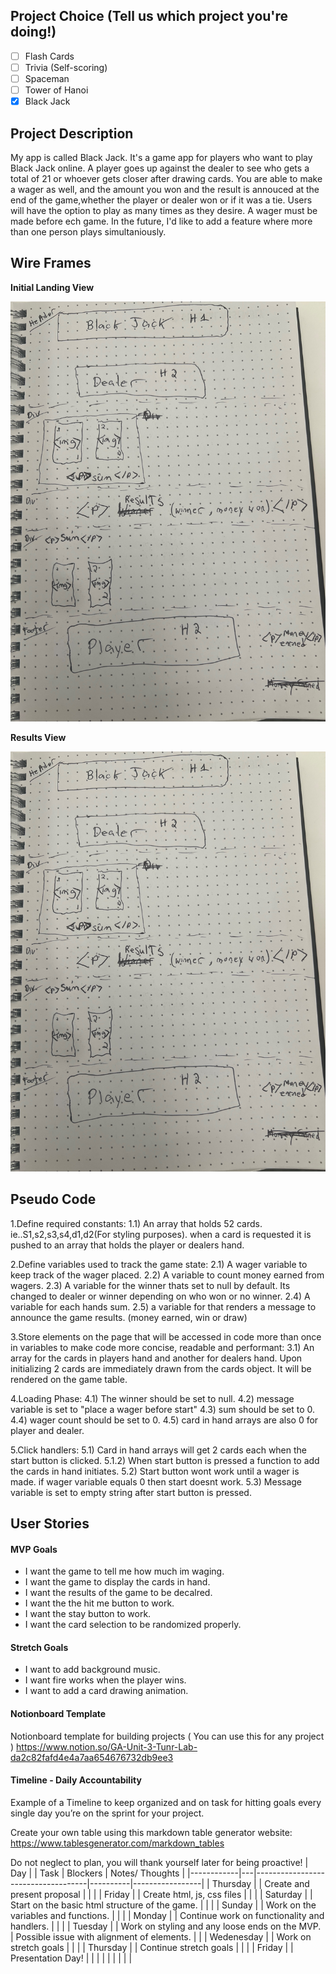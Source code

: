 ## Project Choice (Tell us which project you're doing!)

- [ ] Flash Cards
- [ ] Trivia (Self-scoring)
- [ ] Spaceman
- [ ] Tower of Hanoi
- [x] Black Jack

## Project Description 

My app is called Black Jack. It's a game app for players who want to play Black Jack online. A player goes up against the dealer to see who gets a total of 21 or whoever gets closer after drawing cards. You are able to make a wager as well, and the amount you won and the result is annouced at the end of the game,whether the player or dealer won or if it was a tie. Users will have the option to play as many times as they desire. A wager must be made before ech game. In the future, I'd like to add a feature where more than one person plays simultaniously. 

## Wire Frames
    
**Initial Landing View**

![image](./assets/blackjack.jpg)

**Results View**

![image](./assets/blackjack.jpg)

## Pseudo Code

1.Define required constants:
    1.1) An array that holds 52 cards. ie..S1,s2,s3,s4,d1,d2(For styling purposes). when a card is requested it is pushed to an array that holds the player or dealers hand.
    
2.Define variables used to track the game state:
    2.1) A wager variable to keep track of the wager placed.
    2.2) A variable to count money earned from wagers.
    2.3) A variable for the winner thats set to null by default. Its changed to dealer or winner depending on who won or no winner.
    2.4) A variable for each hands sum.
    2.5) a variable for that renders a message to announce the game results. (money earned, win or draw) 

3.Store elements on the page that will be accessed in code more than once in variables to make code more concise, readable and performant:
    3.1) An array for the cards in players hand and another for dealers hand. Upon initializing 2 cards are immediately drawn from the cards object. It will be rendered on the game table.

4.Loading Phase:
    4.1) The winner should be set to null.
    4.2) message variable is set to "place a wager before start"
    4.3) sum should be set to 0.
    4.4) wager count should be set to 0.
    4.5) card in hand arrays are also 0 for player and dealer.


5.Click handlers:
    5.1) Card in hand arrays will get 2 cards each when the start button is clicked.
    5.1.2) When start button is pressed a function to add the cards in hand initiates.
    5.2) Start button wont work until a wager is made. if wager variable equals 0 then start doesnt work.
    5.3) Message variable is set to empty string after start button is pressed.


## User Stories

#### MVP Goals

- I want the game to tell me how much im waging.
- I want the game to display the cards in hand.
- I want the results of the game to be decalred.
- I want the the hit me button to work.
- I want the stay button to work.
- I want the card selection to be randomized properly.

#### Stretch Goals

- I want to add background music.
- I want fire works when the player wins.
- I want to add a card drawing animation.

#### Notionboard Template
Notionboard template for building projects ( You can use this for any project )
https://www.notion.so/GA-Unit-3-Tunr-Lab-da2c82fafd4e4a7aa654676732db9ee3

#### Timeline - Daily Accountability
Example of a Timeline to keep organized and on task for hitting goals every single day you’re on the sprint for your project.

Create your own table using this markdown table generator website:
https://www.tablesgenerator.com/markdown_tables

Do not neglect to plan, you will thank yourself later for being proactive!
| Day        |   | Task                               | Blockers | Notes/ Thoughts |
|------------|---|------------------------------------|----------|-----------------|
| Thursday   |   | Create and present proposal        |          |                 |
| Friday     |   | Create html, js, css files         |          |                 |
| Saturday   |   | Start on the basic html structure of the game.           |          |                 |
| Sunday     |   | Work on the variables and functions.                  |          |                 |
| Monday     |   | Continue work on functionality and handlers.                        |          |                 |
| Tuesday    |   | Work on styling and any loose ends on the MVP.                      | Possible issue with alignment of elements.         |                 |
| Wedenesday |   | Work on stretch goals              |          |                 |
| Thursday   |   | Continue stretch goals |          |                 |
| Friday     |   | Presentation Day!                  |          |                 |
|            |   |                                    |          |                 |
